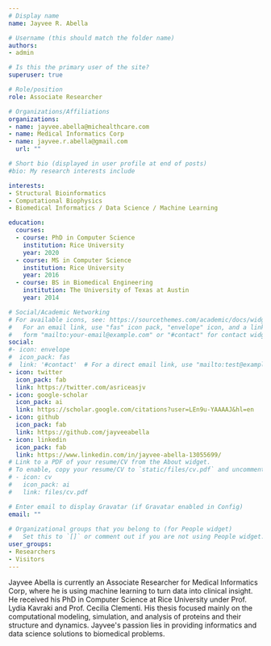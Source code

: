 ```yaml
---
# Display name
name: Jayvee R. Abella

# Username (this should match the folder name)
authors:
- admin

# Is this the primary user of the site?
superuser: true

# Role/position
role: Associate Researcher

# Organizations/Affiliations
organizations:
- name: jayvee.abella@michealthcare.com
- name: Medical Informatics Corp
- name: jayvee.r.abella@gmail.com
  url: ""

# Short bio (displayed in user profile at end of posts)
#bio: My research interests include 

interests:
- Structural Bioinformatics
- Computational Biophysics
- Biomedical Informatics / Data Science / Machine Learning

education:
  courses:
  - course: PhD in Computer Science
    institution: Rice University
    year: 2020
  - course: MS in Computer Science
    institution: Rice University
    year: 2016
  - course: BS in Biomedical Engineering
    institution: The University of Texas at Austin
    year: 2014

# Social/Academic Networking
# For available icons, see: https://sourcethemes.com/academic/docs/widgets/#icons
#   For an email link, use "fas" icon pack, "envelope" icon, and a link in the
#   form "mailto:your-email@example.com" or "#contact" for contact widget.
social:
#- icon: envelope
#  icon_pack: fas
#  link: '#contact'  # For a direct email link, use "mailto:test@example.org".
- icon: twitter
  icon_pack: fab
  link: https://twitter.com/asriceasjv
- icon: google-scholar
  icon_pack: ai
  link: https://scholar.google.com/citations?user=LEn9u-YAAAAJ&hl=en
- icon: github
  icon_pack: fab
  link: https://github.com/jayveeabella
- icon: linkedin
  icon_pack: fab
  link: https://www.linkedin.com/in/jayvee-abella-13055699/
# Link to a PDF of your resume/CV from the About widget.
# To enable, copy your resume/CV to `static/files/cv.pdf` and uncomment the lines below.  
# - icon: cv
#   icon_pack: ai
#   link: files/cv.pdf

# Enter email to display Gravatar (if Gravatar enabled in Config)
email: ""
  
# Organizational groups that you belong to (for People widget)
#   Set this to `[]` or comment out if you are not using People widget.  
user_groups:
- Researchers
- Visitors
---
```


Jayvee Abella is currently an Associate Researcher for Medical Informatics Corp, where he is using machine learning to turn data into clinical insight. He received his PhD in Computer Science at Rice University under Prof. Lydia Kavraki and Prof. Cecilia Clementi. His thesis focused mainly on the computational modeling, simulation, and analysis of proteins and their structure and dynamics. Jayvee's passion lies in providing informatics and data science solutions to biomedical problems. 

